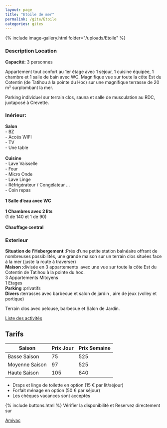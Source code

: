 ```yaml
---
layout: page
title: "Etoile de mer"
permalink: /gite/Etoile
categories: gites
---
```


{% include image-gallery.html folder="/uploads/Etoile" %}

### Description Location

<strong>Capacité:</strong> 3 personnes

<p>Appartement tout confort au 1er &eacute;tage avec 1 s&eacute;jour, 1 cuisine &eacute;quip&eacute;e, 1 chambre et 1 salle de bain avec WC. Magnifique vue sur toute la c&ocirc;te Est du Cotentin (de Tatihou &agrave; la pointe du Hoc) sur une magnifique terrasse de 20 m² surplombant la mer.</p>
<p>Parking individuel sur terrain clos, sauna et salle de musculation au RDC, juxtapos&eacute; &agrave; Crevette.</p>

### Inérieur:

<p><strong>Salon</strong><br />- BZ <br />- Acc&eacute;s WIFI <br />- TV<br />- Une table <br /><br /><strong>Cuisine</strong><br />- Lave Vaisselle<br />- Four<br />- Micro Onde<br />- Lave Linge<br />- R&eacute;frig&eacute;rateur / Cong&eacute;lateur &hellip;<br />- Coin repas<br /><br /><strong>1 Salle d&rsquo;eau avec WC</strong><span style="font-weight: 800;"><br /></span><br /><strong style="font-weight: bold;">1 Chambres avec 2 lits</strong> <br />(1 de 140 et 1 de 90) <br /><br /><strong>Chauffage central</strong></p>

### Exterieur

<p><strong>Situation de l'Hebergement :</strong>Pr&eacute;s d&rsquo;une petite station baln&eacute;aire offrant de nombreuses possibilit&eacute;s, une grande maison sur un terrain clos situ&eacute;es face &agrave; la mer (juste la route &agrave; traverser)<br /><strong>Maison :</strong>divis&eacute;e en 3 appartements&nbsp; avec une vue sur toute la c&ocirc;te Est du Cotentin de Tatihou &agrave; la pointe du hoc. <br />3 Appartements Mitoyens<br />1 Etages<br /><strong>Parking :</strong>privatifs<br /><strong>Divers :</strong>terrasses avec barbecue et salon de jardin&nbsp;, aire de jeux (volley et portique)</p>

<p>Terrain clos avec pelouse, barbecue et Salon de Jardin.</p>

[Liste des activités](/activites/QueFaire)

## Tarifs

| Saison         | Prix Jour | Prix Semaine |
| -------------- | --------- | ------------ |
| Basse Saison   | 75        | 525          |
| Moyenne Saison | 97        | 525          |
| Haute Saison   | 105       | 840          |

* Draps et linge de toilette en option (15 &euro; par lit/séjour)
* Forfait ménage en option (50 &euro; par séjour)
* Les chèques vacances sont acceptés



{% include buttons.html %}
Vérifier la disponibilité et Reservez directement sur

<!-- [Amivac](https://www.amivac.com/rental/1f5a7cf3244f3182?hl=fr_FR) -->

<a href="https://www.amivac.com/rental/1f5a7cf3244f3182?hl=fr_FR" class="btn" target="_blank" rel="noopener">Amivac</a>

